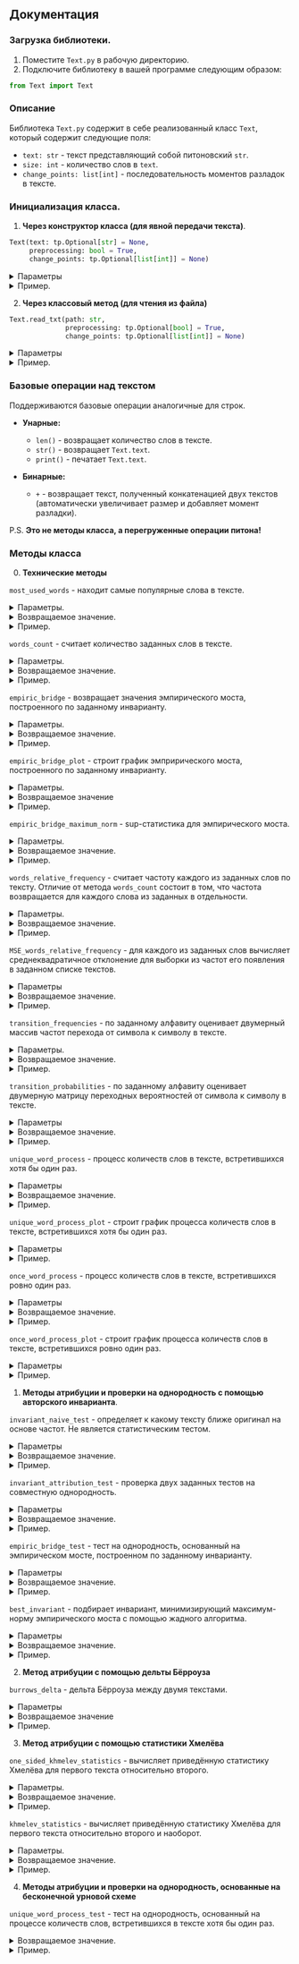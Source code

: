 ## Документация

### Загрузка библиотеки.

1. Поместите `Text.py` в рабочую директорию.
2. Подключите библиотеку в вашей программе следующим образом:

```python
from Text import Text
```

### Описание

Библиотека `Text.py` содержит в себе реализованный класс `Text`, который содержит следующие поля:

* `text: str` - текст представляющий собой питоновский `str`.
* `size: int` - количество слов в `text`.
* `change_points: list[int]` - последовательность моментов разладок в тексте.

### Инициализация класса.

1. **Через конструктор класса (для явной передачи текста)**.

```python
Text(text: tp.Optional[str] = None,
     preprocessing: bool = True,
     change_points: tp.Optional[list[int]] = None)
```

<details><summary><a>Параметры</a></summary> 

* `text: str` - текст который передаем в класс
* `preprocessing: bool` - параметр предобработки текста.
* `change_points: list[int]` - передаваемые моменты разладки, если текст уже является склееным.

</details>

<details><summary><a>Пример.</a></summary> 

```python
T = Text(text = "Это какой-то текст", preprocessing = True, change_points = None)
```

</details>

2. **Через классовый метод (для чтения из файла)**

```python
Text.read_txt(path: str,
              preprocessing: tp.Optional[bool] = True,
              change_points: tp.Optional[list[int]] = None)
```

<details><summary><a>Параметры</a></summary> 

* `path: str` - путь к файлу расширения `txt`.
* `preprocessing: bool` - параметр предобработки текста.
* `change_points: list[int]` - передаваемые моменты разладки, если текст уже является склееным.

</details>

<details><summary><a>Пример.</a></summary> 

```python
T = Text.read_txt('Eugene Onegin/Texts/chapter_1.txt')
```

</details>

### Базовые операции над текстом

Поддерживаются базовые операции аналогичные для строк.

* **Унарные:**
    * `len()` - возвращает количество слов в тексте.
    * `str()` - возвращает `Text.text`.
    * `print()` - печатает `Text.text`.

* **Бинарные:**
    * `+` - возвращает текст, полученный конкатенацией двух текстов (автоматически увеличивает размер и добавляет
      момент разладки).

P.S. **Это не методы класса, а перегруженные операции питона!**

### Методы класса

0. **Технические методы**

`most_used_words` - находит самые популярные слова в тексте.

<details><summary><a>Параметры.</a></summary> 

* `n: int` - количество слов.

</details>

<details><summary><a>Возвращаемое значение.</a></summary> 

Возвращает словарь из `n` самых используемых слов в тексте, где ключи - слова, а значения - частота слова в тексте.

</details>

<details><summary><a>Пример.</a></summary> 

```python
T = Text.read_txt('Eugene Onegin/Texts/preprocessed/chapter_1.txt')
T.most_used_words(n = 10)
```

</details>


`words_count` - считает количество заданных слов в тексте.

<details><summary><a>Параметры.</a></summary> 

* `words: list[str]` - слова используемые для подсчета.

</details>

<details><summary><a>Возвращаемое значение.</a></summary> 

Возвращает число слов из списка `words` встреченных в тексте.

</details>

<details><summary><a>Пример.</a></summary> 

```python
T = Text.read_txt('Eugene Onegin/Texts/preprocessed/chapter_1.txt')
T.words_count(words = ['и', 'но', 'а'])
```

</details>


`empiric_bridge` - возвращает значения эмпирического моста, построенного по заданному инварианту.

<details><summary><a>Параметры.</a></summary> 

* `invariant: list[str]` - опциональный параметр, отвечающий за авторский инвариант.
    * `Text.special_words` - все служебные слова (по умолчанию).

</details>

<details><summary><a>Возвращаемое значение.</a></summary> 

Возвращает пару состояющую из двух массивов (`x: np.ndarray` ,`y: np.ndarray`), которые задают координаты эмпирического
моста по соотвествующим осям.

</details>

<details><summary><a>Пример.</a></summary> 

```python
T = Text.read_txt('Eugene Onegin/Texts/preprocessed/chapter_1.txt')
T.empiric_bridge(invariant = ['а', 'и', 'но'])
```

</details>


`empiric_bridge_plot` - строит график эмприрического моста, построенного по заданному инварианту.

<details><summary><a>Параметры.</a></summary> 

* `texts: list['Text']` - тексты, для которых строятся графики эмпирического моста.
* `titles: list[str]` - опциональный параметр, отвечает за легенды для графиков эмпирического моста.
* `invariant: list[str]` - опциональный параметр, отвечающий за авторский инвариант.
    * `Text.special_words` - все служебные слова (по умолчанию).
* `change_points: bool` - опциональный параметр, отвечающий за отрисовку моментов разладки. По умолчанию равен `True`. Работает, только если подаётся список из одного текста.
* `mode: Callable` - опциональный параметр, отвечающий за то, какую функцию применить к значениям эмпирического моста.  
* `show: bool` - опциональный параметр, отвечающий за то, показывать ли построенный график. По умолчанию равен `False`.

</details>

<details><summary><a>Возвращаемое значение</a></summary>
Возвращает график эмпирических мостов для заданного списка текстов.
</details>

<details><summary><a>Пример.</a></summary> 

```python
T1 = Text.read_txt('Eugene Onegin/Texts/preprocessed/chapter_1.txt')
T2 = Text.read_txt('Eugene Onegin/Texts/preprocessed/chapter_2.txt')
fig = Text.empiric_bridge_plot(texts=[T1, T2], titles=['Глава 1', 'Глава 2'],
                         invariant = ['а', 'и', 'но'], mode = abs)
fig.show()
```

</details>


`empiric_bridge_maximum_norm` - sup-статистика для эмпирического моста.

<details><summary><a>Параметры.</a></summary> 

* `invariant: list[str]` - опциональный параметр, отвечающий за авторский инвариант.
    * `Text.special_words` - все служебные слова (по умолчанию).

</details>

<details><summary><a>Возвращаемое значение.</a></summary> 

Возвращает максимальное отклонение от `0` эмпирического моста.

</details>

<details><summary><a>Пример.</a></summary> 

```python
T = Text.read_txt('Eugene Onegin/Texts/preprocessed/chapter_1.txt')
T.empiric_bridge_maximum_norm(invariant = ['а', 'и', 'но'])
```

</details>


`words_relative_frequency` - считает частоту каждого из заданных слов по тексту. Отличие от метода `words_count` состоит в том, что частота возвращается для каждого слова из заданных в отдельности.

<details><summary><a>Параметры.</a></summary> 

* `words: list[str]` - слова используемые для подсчета.

</details>

<details><summary><a>Возвращаемое значение.</a></summary> 

В виде словаря для каждого слова из списка `words` возвращает частоту, с которой оно встретилось в тексте.

</details>

<details><summary><a>Пример.</a></summary> 

```python
T = Text.read_txt('Eugene Onegin/Texts/preprocessed/chapter_1.txt')
T.words_relative_frequency(words = ['и', 'но', 'а'])
```

</details>


`MSE_words_relative_frequency` - для каждого из заданных слов вычисляет среднеквадратичное отклонение для выборки из частот его появления в заданном списке текстов.

<details><summary><a>Параметры</a></summary> 

* `words: list[str]` - слова, для которых вычисляется среднеквадратичное отклонение
* `texts: list['Text']` - тексты, по которым для каждого слова строится выборка из частот.

</details>

<details><summary><a>Возвращаемое значение.</a></summary> 

В виде словаря для каждого слова из списка `words` возвращает среднеквадратичное отклонение.

</details>

<details><summary><a>Пример.</a></summary>

```python
T1 = Text.read_txt('Eugene Onegin/Texts/preprocessed/chapter_1.txt')
T2 = Text.read_txt('Eugene Onegin/Texts/preprocessed/chapter_2.txt')
T3 = Text.read_txt('Eugene Onegin/Texts/preprocessed/chapter_3.txt')
Text.mse_words_relative_frequency(words=["а", "и"], texts=[T1, T2, T3])
```

</details>


`transition_frequencies` - по заданному алфавиту оценивает двумерный массив частот перехода от символа к символу в тексте.

<details><summary><a>Параметры.</a></summary>

* `alphabet: list[str]` - алфавит, переходы между символами которого учитываются.

</details>

<details><summary><a>Возвращаемое значение.</a></summary>

Возвращает в виде двумерного массива матрицу частот переход от символа к символу.

</details>

<details><summary><a>Пример.</a></summary>

```python
T = Text.read_txt('Eugene Onegin/Texts/preprocessed/chapter_1.txt')
T.transition_frequencies(alphabet = ["а", "б", "в", "г"])
```

</details>


`transition_probabilities` - по заданному алфавиту оценивает двумерную матрицу переходных вероятностей от символа к символу в тексте.

<details><summary><a>Параметры</a></summary> 

* `alphabet: list[str]` - алфавит, переходы между символами которого учитываются.

* `transition_frequencies: np.ndarray` - опциональный параметр, матрица частот перехода.
    * `None` - значение по умолчанию. В этом случае частоты оцениваются по тексту с помощью метода `transition_frequencies`.

</details>

<details><summary><a>Возвращаемое значение.</a></summary>

Возвращает в виде двумерного массива матрицу переходных вероятностей от символа к символу.

</details>

<details><summary><a>Пример.</a></summary>

```python
T = Text.read_txt('Eugene Onegin/Texts/preprocessed/chapter_1.txt')
T.transition_probabilities(alphabet = ["а", "б", "в", "г"])
```

</details>


`unique_word_process` - процесс количеств слов в тексте, встретившихся хотя бы один раз.

<details><summary><a>Параметры</a></summary> 

* `mode` - опциональный параметр, отвечающий за обход текста.
    * `forward ` - прямой обход (по умолчанию).
    * `reverse` - обратный обход.

</details>

<details><summary><a>Возвращаемое значение.</a></summary> 

Возвращает массив значений, где на `i`-ом месте стоит количество слов, встретившихся хотя бы один раз, в первых `i` словах текста.

</details>

<details><summary><a>Пример.</a></summary>

```python
T = Text.read_txt('Eugene Onegin/Texts/preprocessed/chapter_1.txt')
T.unique_word_process(mode = 'reverse')
```

</details>


`unique_word_process_plot` - строит график процесса количеств слов в тексте, встретившихся хотя бы один раз.

<details><summary><a>Параметры</a></summary> 

* `mode` - опциональный параметр, отвечающий за обход текста.
    * `forward ` - прямой обход.
    * `reverse` - обратный обход.
    * `both`(по умолчанию) - оба обхода на одном графике.

</details>

<details><summary><a>Пример.</a></summary>

```python
T = Text.read_txt('Eugene Onegin/Texts/preprocessed/chapter_1.txt')
T.unique_word_process_plot(mode = 'reverse')
```

</details>


`once_word_process` - процесс количеств слов в тексте, встретившихся ровно один раз.

<details><summary><a>Параметры</a></summary> 

* `mode` - опциональный параметр, отвечающий за обход текста.
    * `forward` (по умолчанию) - прямой обход.
    * `reverse` - обратный обход. 

</details>

<details><summary><a>Возвращаемое значение.</a></summary> 

Возвращает массив значений, где на `i`-ом месте стоит количество слов, встретившихся ровно один раз в первых `i` словах
текста.

</details>

<details><summary><a>Пример.</a></summary>

```python
T = Text.read_txt('Eugene Onegin/Texts/preprocessed/chapter_1.txt')
T.once_word_process(mode = 'reverse')
```

</details>


`once_word_process_plot` - строит график процесса количеств слов в тексте, встретившихся ровно один раз.

<details><summary><a>Параметры</a></summary> 

* `mode` - опциональный параметр, отвечающий за обход текста.
    * `forward ` - прямой обход.
    * `reverse` - обратный обход.
    * `both`(по умолчанию) - оба обхода на одном графике.

</details>

<details><summary><a>Пример.</a></summary>

```python
T = Text.read_txt('Eugene Onegin/Texts/preprocessed/chapter_1.txt')
T.once_word_process_plot(mode = 'reverse')
```

</details>


1. **Методы атрибуции и проверки на однородность с помощью авторского инварианта**.

`invariant_naive_test` - определяет к какому тексту ближе оригинал на основе частот. Не является статистическим тестом.

<details><summary><a>Параметры</a></summary> 

* `text: 'Text'` - оригинальный текст.
* `text1: 'Text'` - первый текст для сравнения.
* `text2: 'Text'` - второй текст для сравнения.
* `invariant: list[str]` - опциональный параметр, отвечающий за авторский инвариант. 
    * `text.most_used_words(10)` - топ-10 по популярности слов в оригинальном тексте (по умолчанию).

</details>

<details><summary><a>Возвращаемое значение.</a></summary> 

Возвращает три числа - частоты появления представителей инварианта в каждом из текстов.

</details>

<details><summary><a>Пример.</a></summary> 

```python
T = Text.read_txt('Eugene Onegin/Texts/preprocessed/chapter_1.txt')
T1 = Text.read_txt('Eugene Onegin/Texts/preprocessed/chapter_2.txt')
T2 = Text.read_txt('Eugene Onegin/Texts/preprocessed/chapter_3.txt')
Text.invariant_naive_test(T, T1, T2, invariant = ['а', 'но'])
```

</details>


`invariant_attribution_test` - проверка двух заданных тестов на совместную однородность.

<details><summary><a>Параметры</a></summary> 

* `text1: 'Text'` - первый текст.
* `text2: 'Text'` - второй текст.
* `invariant: list[str]` - опциональный параметр, отвечающий за авторский инвариант. 
    * `Text.special_words` - служебные слова (по умолчанию).

</details>

<details><summary><a>Возвращаемое значение.</a></summary> 

Возвращает пару состоящую из статистики и p-value `(stat, p-value)`.

</details>

<details><summary><a>Пример.</a></summary> 

```python
T1 = Text.read_txt('Eugene Onegin/Texts/preprocessed/chapter_1.txt')
T2 = Text.read_txt('Eugene Onegin/Texts/preprocessed/chapter_2.txt')
Text.invariant_attribution_test(T1, T2, invariant=['а', 'но'])
```

</details>


`empiric_bridge_test` - тест на однородность, основанный на эмпирическом мосте, построенном по заданному инварианту.

<details><summary><a>Параметры</a></summary> 

* `invariant: list[str]` - авторский инвариант. Если не указан, то по умолчанию берутся все служебные слова.

</details>

<details><summary><a>Возвращаемое значение.</a></summary> 

Возвращает пару состоящую из статистики и p-value `(stat, p-value)`.

</details>

<details><summary><a>Пример.</a></summary> 

```python
T = Text.read_txt('Eugene Onegin/Texts/preprocessed/chapter_1.txt')
T.empiric_bridge_test(invariant = ['а', 'и', 'но'])
```

</details>


`best_invariant` - подбирает инвариант, минимизирующий максимум-норму эмпирического моста с помощью жадного алгоритма.

<details><summary><a>Параметры</a></summary> 

* `words: list[str]` - слова среди которых ищем инвариант.
    * `Text.special_words` (по умолчанию) - все служебные слова.
* `max_iter: int` - максимальное число слов в инварианте (5 по умолчанию).
* `mode: bool` - параметр, отвечающий за вывод промежуточных результатов (`False` по умолчанию).

</details>

<details><summary><a>Возвращаемое значение.</a></summary> 

Возвращает инвариант, минимизирующий отклонение эмпирического моста.

</details>

<details><summary><a>Пример.</a></summary>

```python
T = Text.read_txt('Eugene Onegin/Texts/preprocessed/chapter_1.txt')
T.best_invariant(words=T.most_used_words(100), max_iter=5, mode=True)
```

</details>


2. **Метод атрибуции с помощью дельты Бёрроуза**

`burrows_delta` - дельта Бёрроуза между двумя текстами.

<details><summary><a>Параметры</a></summary>

* `text1: 'Text'` - первый текст.
* `text2: 'Text'` - второй текст.
* `words: list[str]` - опциональный параметр, отвечающий за список слов, по которым вычисляется дельта Бёрроуза.
    * `Text.special_words` - все служебные слова (по умолчанию).
* `texts: list['Text']` - опциональный параметр, отвечающий за совокупность текстов, по которым вычисляется среднеквадратическое отклонение.
    * `[text1, text2]` - список из первого и второго текста (по умолчанию).

</details>

<details><summary><a>Возвращаемое значение</a></summary>

Возвращает значение дельты Бёрроуза между текстами `text1` и `text2`.

</details>

<details><summary><a>Пример.</a></summary>

```python
T1 = Text.read_txt('Eugene Onegin/Texts/preprocessed/chapter_1.txt')
T2 = Text.read_txt('Eugene Onegin/Texts/preprocessed/chapter_2.txt')
T3 = Text.read_txt('Eugene Onegin/Texts/preprocessed/chapter_3.txt')
Text.burrows_delta(T1, T2, words = Text.special_words, texts = [T1, T2, T3])
```

</details>


3. **Метод атрибуции с помощью статистики Хмелёва**

`one_sided_khmelev_statistics` - вычисляет приведённую статистику Хмелёва для первого текста относительно второго.

<details><summary><a>Параметры.</a></summary> 

* `text1: 'Text'`
* `text2: 'Text'`

</details>

<details><summary><a>Возвращаемое значение.</a></summary> 

Возвращает приведённую (делённую на количество символов) статистику Хмелёва для `text1` относительно `text2`.

</details>

<details><summary><a>Пример.</a></summary> 

```python
T1 = Text.read_txt('Eugene Onegin/Texts/preprocessed/chapter_1.txt')
T2 = Text.read_txt('Eugene Onegin/Texts/preprocessed/chapter_2.txt')
Text.one_sided_khmelev_statistics(T1, T2)
```

</details>


`khmelev_statistics` - вычисляет приведённую статистику Хмелёва для первого текста относительно второго и наоборот.

<details><summary><a>Параметры.</a></summary> 

* `text1: 'Text'`
* `text2: 'Text'`

</details>

<details><summary><a>Возвращаемое значение.</a></summary> 

Возвращает кортеж из приведённых (делённых на количество символов) статистик Хмелёва для `text1` относительно `text2` и для `text2` относительно `text1`.

</details>

<details><summary><a>Пример.</a></summary> 

```python
T1 = Text.read_txt('Eugene Onegin/Texts/preprocessed/chapter_1.txt')
T2 = Text.read_txt('Eugene Onegin/Texts/preprocessed/chapter_2.txt')
Text.khmelev_statistics(T1, T2)
```

</details>


4. **Методы атрибуции и проверки на однородность, основанные на бесконечной урновой схеме**

`unique_word_process_test` - тест на однородность, основанный на процессе количеств слов, встретившихся в тексте хотя бы один раз.

<details><summary><a>Возвращаемое значение.</a></summary> 

Возвращает пару, состоящую из статистики и p-value `(stat, p-value)`.

</details>

<details><summary><a>Пример.</a></summary> 

```python
T = Text.read_txt('Eugene Onegin/Texts/preprocessed/chapter_1.txt')
T.unique_word_process_test()
```

</details>
